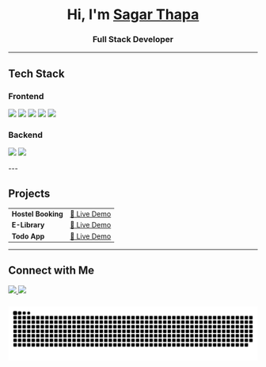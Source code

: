<h1 align="center">Hi, I'm <a href="https://the-sagar.netlify.app/" target="_blank">Sagar Thapa</a></h1>  
<h3 align="center">Full Stack Developer</h3>  



---

## Tech Stack  

### Frontend  
<p align="left">
  <img src="https://img.shields.io/badge/-React-61DAFB?style=flat&logo=react&logoColor=white">
  <img src="https://img.shields.io/badge/-Next.js-000000?style=flat&logo=next.js&logoColor=white">
  <img src="https://img.shields.io/badge/-Angular-DD0031?style=flat&logo=angular&logoColor=white">
  <img src="https://img.shields.io/badge/-Redux-764ABC?style=flat&logo=redux&logoColor=white">
  <img src="https://img.shields.io/badge/-TailwindCSS-06B6D4?style=flat&logo=tailwindcss&logoColor=white">
</p>

### Backend  
<p align="left">
  <img src="https://img.shields.io/badge/-Node.js-339933?style=flat&logo=node.js&logoColor=white">
  <img src="https://img.shields.io/badge/-Spring%20Boot-6DB33F?style=flat&logo=spring-boot&logoColor=white">
</p>
---

## Projects  
<table>
  <tr>
    <td><b> Hostel Booking</b></td>
    <td><a href="https://extraordinary-twilight-89def2.netlify.app/">🔗 Live Demo</a></td>
  </tr>
  <tr>
    <td><b> E-Library</b></td>
    <td><a href="https://e-bookslibrary.netlify.app">🔗 Live Demo</a></td>
  </tr>
  <tr>
    <td><b> Todo App</b></td>
    <td><a href="https://todo12-list.netlify.app">🔗 Live Demo</a></td>
  </tr>
</table>

---

## Connect with Me  
<p align="left">
  <a href="https://www.linkedin.com/in/sagar-thapa-6470a0218/">
    <img src="https://img.shields.io/badge/-LinkedIn-0077B5?style=flat&logo=linkedin&logoColor=white">
  </a>
  <a href="mailto:sagarthapa98122@gmail.com">
    <img src="https://img.shields.io/badge/-Email-D14836?style=flat&logo=gmail&logoColor=white">
  </a>
</p>




###

<img src="https://raw.githubusercontent.com/Shishirthapaa/Shishirthapaa/output/snake.svg" alt="Snake animation" />

###
